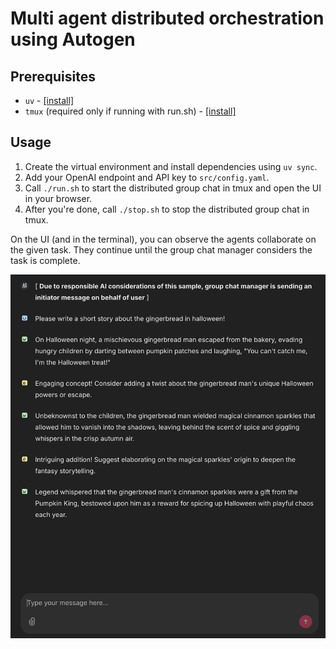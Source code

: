 # Multi agent distributed orchestration using Autogen

## Prerequisites

- `uv` - [[install]](https://docs.astral.sh/uv/getting-started/installation/)
- `tmux` (required only if running with run.sh) - [[install]](https://github.com/tmux/tmux?tab=readme-ov-file#installation)

## Usage

1. Create the virtual environment and install dependencies using `uv sync`.
2. Add your OpenAI endpoint and API key to `src/config.yaml`.
3. Call `./run.sh` to start the distributed group chat in tmux and open the UI in your browser.
4. After you're done, call `./stop.sh` to stop the distributed group chat in tmux.

On the UI (and in the terminal), you can observe the agents collaborate on the given task.
They continue until the group chat manager considers the task is complete.

![Example UI](example_generation.png)
